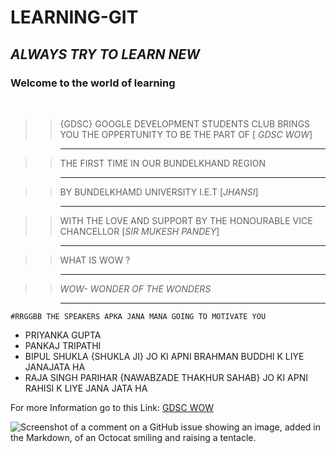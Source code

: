 # LEARNING-GIT
## *ALWAYS TRY TO LEARN NEW*
### Welcome to the world of learning
<BR>

>>{GDSC} GOOGLE DEVELOPMENT STUDENTS CLUB BRINGS YOU THE OPPERTUNITY TO BE THE PART OF [ *GDSC WOW*]

>>---------------------------

>>THE FIRST TIME IN OUR BUNDELKHAND REGION

>>-----------------------------

>>BY BUNDELKHAMD UNIVERSITY I.E.T [*JHANSI*]

>>------------------

>>WITH THE LOVE AND SUPPORT BY THE HONOURABLE VICE CHANCELLOR  [*SIR MUKESH PANDEY*]

>>----------------------------

>>WHAT IS WOW ?

>>-----------

>>*WOW- WONDER OF THE WONDERS*

>>----------------

`#RRGGBB THE SPEAKERS APKA JANA MANA GOING TO MOTIVATE YOU`

- PRIYANKA GUPTA 
- PANKAJ TRIPATHI
- BIPUL SHUKLA {SHUKLA JI} JO KI APNI BRAHMAN BUDDHI K LIYE JANAJATA HA 
- RAJA SINGH PARIHAR {NAWABZADE THAKHUR SAHAB} JO KI APNI RAHISI K LIYE JANA JATA HA 

For more Information go to this Link: [GDSC WOW](https://youtu.be/sDJtzVOB8Jo?si=9Ee5AhIIYW8MjCth) 

![Screenshot of a comment on a GitHub issue showing an image, added in the Markdown, of an Octocat smiling and raising a tentacle.](https://myoctocat.com/assets/images/base-octocat.svg)










